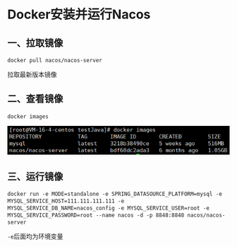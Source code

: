# Docker安装并运行Nacos

## 一、拉取镜像

```
docker pull nacos/nacos-server
```

拉取最新版本镜像

## 二、查看镜像

```
docker images
```

![image-20220129121728931](https://raw.githubusercontent.com/KKKLxxx/img-host/master/202201291217961.png)

## 三、运行镜像

```
docker run -e MODE=standalone -e SPRING_DATASOURCE_PLATFORM=mysql -e MYSQL_SERVICE_HOST=111.111.111.111 -e MYSQL_SERVICE_DB_NAME=nacos_config -e MYSQL_SERVICE_USER=root -e MYSQL_SERVICE_PASSWORD=root --name nacos -d -p 8848:8848 nacos/nacos-server
```

`-e`后面均为环境变量